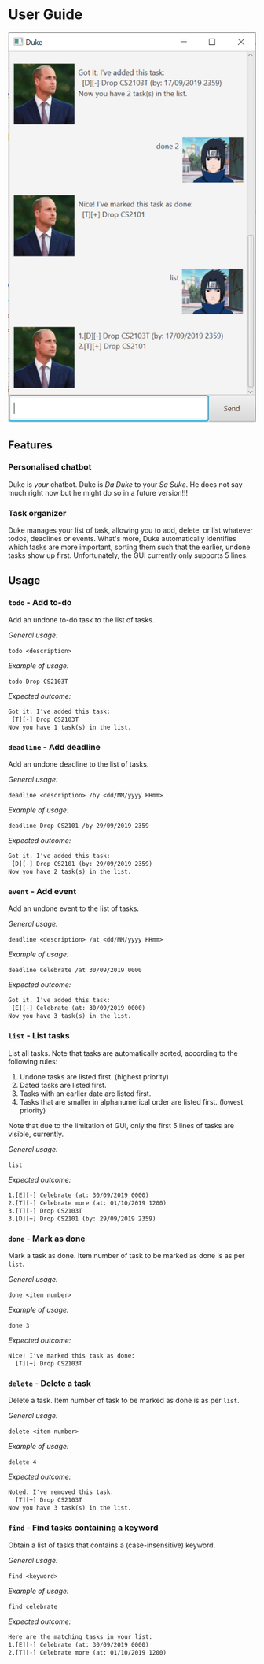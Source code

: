 # User Guide

![Logo](Ui.png)

## Features 

### Personalised chatbot
Duke is *your* chatbot. Duke is *Da Duke* to your *Sa Suke*. He does not say much right now but he might do so in a future version!!!

### Task organizer
Duke manages your list of task, allowing you to add, delete, or list whatever todos, deadlines or events. 
What's more, Duke automatically identifies which tasks are more important, sorting them such that the earlier, 
undone tasks show up first. Unfortunately, the GUI currently only supports 5 lines.

## Usage

### `todo` - Add to-do

Add an undone to-do task to the list of tasks.

*General usage:*

`todo <description>`

*Example of usage:*

`todo Drop CS2103T`

*Expected outcome:*
```
Got it. I've added this task:
 [T][-] Drop CS2103T
Now you have 1 task(s) in the list.
```
### `deadline` - Add deadline

Add an undone deadline to the list of tasks.

*General usage:*

`deadline <description> /by <dd/MM/yyyy HHmm>`


*Example of usage:* 

`deadline Drop CS2101 /by 29/09/2019 2359`

*Expected outcome:*
```
Got it. I've added this task:
 [D][-] Drop CS2101 (by: 29/09/2019 2359)
Now you have 2 task(s) in the list.
```

### `event` - Add event

Add an undone event to the list of tasks.

*General usage:*

`deadline <description> /at <dd/MM/yyyy HHmm>`

*Example of usage:*


`deadline Celebrate /at 30/09/2019 0000`

*Expected outcome:*
```
Got it. I've added this task:
 [E][-] Celebrate (at: 30/09/2019 0000)
Now you have 3 task(s) in the list.
```

### `list` - List tasks


List all tasks. Note that tasks are automatically sorted, according to the following rules:

1. Undone tasks are listed first. (highest priority)
1. Dated tasks are listed first.
1. Tasks with an earlier date are listed first.
1. Tasks that are smaller in alphanumerical order are listed first. (lowest priority)

Note that due to the limitation of GUI, only the first 5 lines of tasks are visible, currently.

*General usage:*

`list`

*Expected outcome:*

```
1.[E][-] Celebrate (at: 30/09/2019 0000)
2.[T][-] Celebrate more (at: 01/10/2019 1200)
3.[T][-] Drop CS2103T
3.[D][+] Drop CS2101 (by: 29/09/2019 2359)
```

### `done` - Mark as done

Mark a task as done. Item number of task to be marked as done is as per `list`.

*General usage:*

`done <item number>`

*Example of usage:*

`done 3`

*Expected outcome:*

```
Nice! I've marked this task as done:
  [T][+] Drop CS2103T
```

### `delete` - Delete a task

Delete a task. Item number of task to be marked as done is as per `list`.

*General usage:*

`delete <item number>`

*Example of usage:*

`delete 4`

*Expected outcome:*

```
Noted. I've removed this task:
  [T][+] Drop CS2103T
Now you have 3 task(s) in the list.
```

### `find` - Find tasks containing a keyword

Obtain a list of tasks that contains a (case-insensitive) keyword.

*General usage:*

`find <keyword>`

*Example of usage:*

`find celebrate`

*Expected outcome:*

```
Here are the matching tasks in your list:
1.[E][-] Celebrate (at: 30/09/2019 0000)
2.[T][-] Celebrate more (at: 01/10/2019 1200)
```
